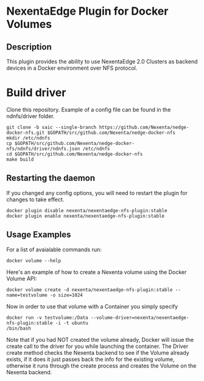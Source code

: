 NexentaEdge Plugin for Docker Volumes
======================================
## Description
  This plugin provides the ability to use NexentaEdge 2.0 Clusters as backend
  devices in a Docker environment over NFS protocol.

# Build driver
Clone this repository.
Example of a config file can be found in the ndnfs/driver folder.
  ```
  git clone -b saic --single-branch https://github.com/Nexenta/nedge-docker-nfs.git $GOPATH/src/github.com/Nexenta/nedge-docker-nfs
  mkdir /etc/ndnfs
  cp $GOPATH/src/github.com/Nexenta/nedge-docker-nfs/ndnfs/driver/ndnfs.json /etc/ndnfs
  cd $GOPATH/src/github.com/Nexenta/nedge-docker-nfs
  make build
  ```

## Restarting the daemon
If you changed any config options, you will need to restart the plugin
for changes to take effect.

  ```
  docker plugin disable nexenta/nexentaedge-nfs-plugin:stable
  docker plugin enable nexenta/nexentaedge-nfs-plugin:stable
  ```

## Usage Examples
For a list of avaialable commands run:
  ```
  docker volume --help
  ```

Here's an example of how to create a Nexenta volume using the Docker Volume
API:
  ```
  docker volume create -d nexenta/nexentaedge-nfs-plugin:stable --name=testvolume -o size=1024
  ```

Now in order to use that volume with a Container you simply specify
  ```
  docker run -v testvolume:/Data --volume-driver=nexenta/nexentaedge-nfs-plugin:stable -i -t ubuntu
  /bin/bash
  ```

Note that if you had NOT created the volume already, Docker will issue the
create call to the driver for you while launching the container.  The Driver
create method checks the Nexenta backend to see if the Volume already exists,
if it does it just passes back the info for the existing volume, otherwise it
runs through the create process and creates the Volume on the Nexenta
backend.
